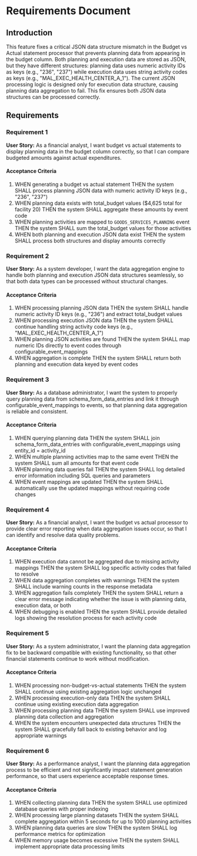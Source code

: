 # Requirements Document

## Introduction

This feature fixes a critical JSON data structure mismatch in the Budget vs Actual statement processor that prevents planning data from appearing in the budget column. Both planning and execution data are stored as JSON, but they have different structures: planning data uses numeric activity IDs as keys (e.g., "236", "237") while execution data uses string activity codes as keys (e.g., "MAL_EXEC_HEALTH_CENTER_A_1"). The current JSON processing logic is designed only for execution data structure, causing planning data aggregation to fail. This fix ensures both JSON data structures can be processed correctly.

## Requirements

### Requirement 1

**User Story:** As a financial analyst, I want budget vs actual statements to display planning data in the budget column correctly, so that I can compare budgeted amounts against actual expenditures.

#### Acceptance Criteria

1. WHEN generating a budget vs actual statement THEN the system SHALL process planning JSON data with numeric activity ID keys (e.g., "236", "237")
2. WHEN planning data exists with total_budget values ($4,625 total for facility 20) THEN the system SHALL aggregate these amounts by event code
3. WHEN planning activities are mapped to `GOODS_SERVICES_PLANNING` event THEN the system SHALL sum the total_budget values for those activities
4. WHEN both planning and execution JSON data exist THEN the system SHALL process both structures and display amounts correctly

### Requirement 2

**User Story:** As a system developer, I want the data aggregation engine to handle both planning and execution JSON data structures seamlessly, so that both data types can be processed without structural changes.

#### Acceptance Criteria

1. WHEN processing planning JSON data THEN the system SHALL handle numeric activity ID keys (e.g., "236") and extract total_budget values
2. WHEN processing execution JSON data THEN the system SHALL continue handling string activity code keys (e.g., "MAL_EXEC_HEALTH_CENTER_A_1") 
3. WHEN planning JSON activities are found THEN the system SHALL map numeric IDs directly to event codes through configurable_event_mappings
4. WHEN aggregation is complete THEN the system SHALL return both planning and execution data keyed by event codes

### Requirement 3

**User Story:** As a database administrator, I want the system to properly query planning data from schema_form_data_entries and link it through configurable_event_mappings to events, so that planning data aggregation is reliable and consistent.

#### Acceptance Criteria

1. WHEN querying planning data THEN the system SHALL join schema_form_data_entries with configurable_event_mappings using entity_id = activity_id
2. WHEN multiple planning activities map to the same event THEN the system SHALL sum all amounts for that event code
3. WHEN planning data queries fail THEN the system SHALL log detailed error information including SQL queries and parameters
4. WHEN event mappings are updated THEN the system SHALL automatically use the updated mappings without requiring code changes

### Requirement 4

**User Story:** As a financial analyst, I want the budget vs actual processor to provide clear error reporting when data aggregation issues occur, so that I can identify and resolve data quality problems.

#### Acceptance Criteria

1. WHEN execution data cannot be aggregated due to missing activity mappings THEN the system SHALL log specific activity codes that failed to resolve
2. WHEN data aggregation completes with warnings THEN the system SHALL include warning counts in the response metadata
3. WHEN aggregation fails completely THEN the system SHALL return a clear error message indicating whether the issue is with planning data, execution data, or both
4. WHEN debugging is enabled THEN the system SHALL provide detailed logs showing the resolution process for each activity code

### Requirement 5

**User Story:** As a system administrator, I want the planning data aggregation fix to be backward compatible with existing functionality, so that other financial statements continue to work without modification.

#### Acceptance Criteria

1. WHEN processing non-budget-vs-actual statements THEN the system SHALL continue using existing aggregation logic unchanged
2. WHEN processing execution-only data THEN the system SHALL continue using existing execution data aggregation
3. WHEN processing planning data THEN the system SHALL use improved planning data collection and aggregation
4. WHEN the system encounters unexpected data structures THEN the system SHALL gracefully fall back to existing behavior and log appropriate warnings

### Requirement 6

**User Story:** As a performance analyst, I want the planning data aggregation process to be efficient and not significantly impact statement generation performance, so that users experience acceptable response times.

#### Acceptance Criteria

1. WHEN collecting planning data THEN the system SHALL use optimized database queries with proper indexing
2. WHEN processing large planning datasets THEN the system SHALL complete aggregation within 5 seconds for up to 1000 planning activities
3. WHEN planning data queries are slow THEN the system SHALL log performance metrics for optimization
4. WHEN memory usage becomes excessive THEN the system SHALL implement appropriate data processing limits
